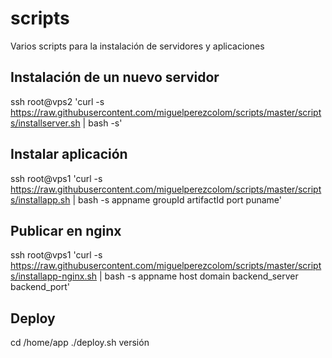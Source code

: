 # scripts

Varios scripts para la instalación de servidores y aplicaciones


## Instalación de un nuevo servidor

ssh root@vps2 'curl -s https://raw.githubusercontent.com/miguelperezcolom/scripts/master/scripts/installserver.sh | bash -s'


## Instalar aplicación

ssh root@vps1 'curl -s https://raw.githubusercontent.com/miguelperezcolom/scripts/master/scripts/installapp.sh | bash -s appname groupId artifactId port puname'



## Publicar en nginx

ssh root@vps1 'curl -s https://raw.githubusercontent.com/miguelperezcolom/scripts/master/scripts/installapp-nginx.sh | bash -s appname host domain backend_server backend_port'



## Deploy

cd /home/app
./deploy.sh versión 